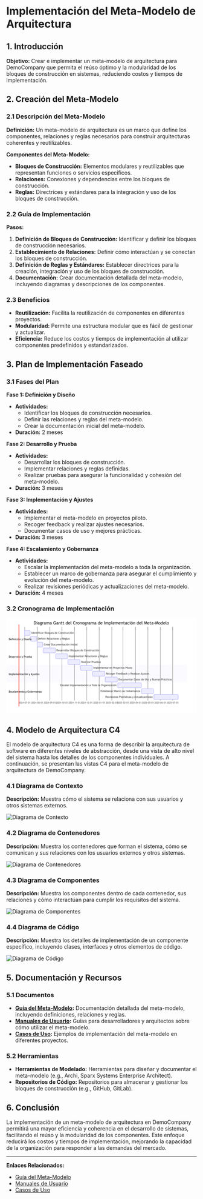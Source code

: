 # Implementación del Meta-Modelo de Arquitectura

## 1. Introducción

**Objetivo:** Crear e implementar un meta-modelo de arquitectura para DemoCompany que permita el reúso óptimo y la modularidad de los bloques de construcción en sistemas, reduciendo costos y tiempos de implementación.

## 2. Creación del Meta-Modelo

### 2.1 Descripción del Meta-Modelo

**Definición:** Un meta-modelo de arquitectura es un marco que define los componentes, relaciones y reglas necesarios para construir arquitecturas coherentes y reutilizables.

**Componentes del Meta-Modelo:**
- **Bloques de Construcción:** Elementos modulares y reutilizables que representan funciones o servicios específicos.
- **Relaciones:** Conexiones y dependencias entre los bloques de construcción.
- **Reglas:** Directrices y estándares para la integración y uso de los bloques de construcción.

### 2.2 Guía de Implementación

**Pasos:**
1. **Definición de Bloques de Construcción:** Identificar y definir los bloques de construcción necesarios.
2. **Establecimiento de Relaciones:** Definir cómo interactúan y se conectan los bloques de construcción.
3. **Definición de Reglas y Estándares:** Establecer directrices para la creación, integración y uso de los bloques de construcción.
4. **Documentación:** Crear documentación detallada del meta-modelo, incluyendo diagramas y descripciones de los componentes.

### 2.3 Beneficios

- **Reutilización:** Facilita la reutilización de componentes en diferentes proyectos.
- **Modularidad:** Permite una estructura modular que es fácil de gestionar y actualizar.
- **Eficiencia:** Reduce los costos y tiempos de implementación al utilizar componentes predefinidos y estandarizados.

## 3. Plan de Implementación Faseado

### 3.1 Fases del Plan

**Fase 1: Definición y Diseño**

- **Actividades:**
  - Identificar los bloques de construcción necesarios.
  - Definir las relaciones y reglas del meta-modelo.
  - Crear la documentación inicial del meta-modelo.
- **Duración:** 2 meses

**Fase 2: Desarrollo y Prueba**

- **Actividades:**
  - Desarrollar los bloques de construcción.
  - Implementar relaciones y reglas definidas.
  - Realizar pruebas para asegurar la funcionalidad y cohesión del meta-modelo.
- **Duración:** 3 meses

**Fase 3: Implementación y Ajustes**

- **Actividades:**
  - Implementar el meta-modelo en proyectos piloto.
  - Recoger feedback y realizar ajustes necesarios.
  - Documentar casos de uso y mejores prácticas.
- **Duración:** 3 meses

**Fase 4: Escalamiento y Gobernanza**

- **Actividades:**
  - Escalar la implementación del meta-modelo a toda la organización.
  - Establecer un marco de gobernanza para asegurar el cumplimiento y evolución del meta-modelo.
  - Realizar revisiones periódicas y actualizaciones del meta-modelo.
- **Duración:** 4 meses

### 3.2 Cronograma de Implementación

![Diagrama Gantt del Cronograma de Implementación](../images/Diagrama_Gantt_del_Cronograma_de_Implementacion_Meta_Modelo.png)

## 4. Modelo de Arquitectura C4

El modelo de arquitectura C4 es una forma de describir la arquitectura de software en diferentes niveles de abstracción, desde una vista de alto nivel del sistema hasta los detalles de los componentes individuales. A continuación, se presentan las vistas C4 para el meta-modelo de arquitectura de DemoCompany.

### 4.1 Diagrama de Contexto

**Descripción:** Muestra cómo el sistema se relaciona con sus usuarios y otros sistemas externos.

![Diagrama de Contexto](../images/C4_Context_Diagram.png)

### 4.2 Diagrama de Contenedores

**Descripción:** Muestra los contenedores que forman el sistema, cómo se comunican y sus relaciones con los usuarios externos y otros sistemas.

![Diagrama de Contenedores](../images/C4_Container_Diagram.png)

### 4.3 Diagrama de Componentes

**Descripción:** Muestra los componentes dentro de cada contenedor, sus relaciones y cómo interactúan para cumplir los requisitos del sistema.

![Diagrama de Componentes](../images/C4_Component_Diagram.png)

### 4.4 Diagrama de Código

**Descripción:** Muestra los detalles de implementación de un componente específico, incluyendo clases, interfaces y otros elementos de código.

![Diagrama de Código](../images/C4_Code_Diagram.png)

## 5. Documentación y Recursos

### 5.1 Documentos

- **[Guía del Meta-Modelo](docs/Guia_del_Meta_Modelo.md):** Documentación detallada del meta-modelo, incluyendo definiciones, relaciones y reglas.
- **[Manuales de Usuario](docs/Manuales_de_Usuario.md):** Guías para desarrolladores y arquitectos sobre cómo utilizar el meta-modelo.
- **[Casos de Uso](docs/Casos_de_Uso.md):** Ejemplos de implementación del meta-modelo en diferentes proyectos.

### 5.2 Herramientas

- **Herramientas de Modelado:** Herramientas para diseñar y documentar el meta-modelo (e.g., Archi, Sparx Systems Enterprise Architect).
- **Repositorios de Código:** Repositorios para almacenar y gestionar los bloques de construcción (e.g., GitHub, GitLab).

## 6. Conclusión

La implementación de un meta-modelo de arquitectura en DemoCompany permitirá una mayor eficiencia y coherencia en el desarrollo de sistemas, facilitando el reúso y la modularidad de los componentes. Este enfoque reducirá los costos y tiempos de implementación, mejorando la capacidad de la organización para responder a las demandas del mercado.

---

**Enlaces Relacionados:**
- [Guía del Meta-Modelo](docs/Guia_del_Meta_Modelo.md)
- [Manuales de Usuario](docs/Manuales_de_Usuario.md)
- [Casos de Uso](docs/Casos_de_Uso.md)
